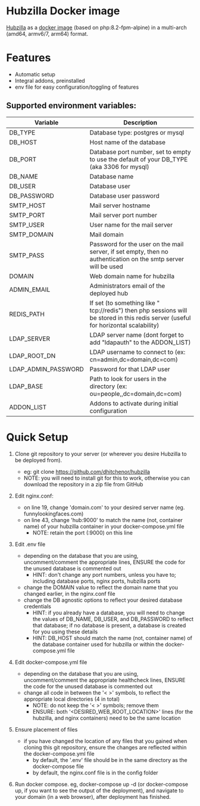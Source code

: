 # Hubzilla Docker image
[Hubzilla](https://framagit.org/hubzilla/core) as a [docker image](https://hub.docker.com/r/dhitchenor/hubzilla) (based on php:8.2-fpm-alpine) in a multi-arch (amd64, armv6/7, arm64) format.

# Features
- Automatic setup
- Integral addons, preinstalled
- env file for easy configuration/toggling of features

## Supported environment variables:
| Variable            | Description                                                                                                                          |
|---------------------|--------------------------------------------------------------------------------------------------------------------------------------|
| DB_TYPE             | Database type: postgres or mysql                                                                                                     |
| DB_HOST             | Host name of the database                                                                                                            |
| DB_PORT             | Database port number, set to empty to use the default of your DB_TYPE (aka 3306 for mysql)                                           |
| DB_NAME             | Database name                                                                                                                        |
| DB_USER             | Database user                                                                                                                        |
| DB_PASSWORD         | Database user password                                                                                                               |
| SMTP_HOST           | Mail server hostname                                                                                                                 |
| SMTP_PORT           | Mail server port number                                                                                                              |
| SMTP_USER           | User name for the mail server                                                                                                        |
| SMTP_DOMAIN         | Mail domain                                                                                                                          |
| SMTP_PASS           | Password for the user on the mail server, if set empty, then no authentication on the smtp server will be used                       |
| DOMAIN              | Web domain  name for hubzilla                                                                                                        |
| ADMIN_EMAIL         | Administrators email of the deployed hub                                                                                             |
| REDIS_PATH          | If set (to something like " tcp://redis") then php sessions will be stored in this redis server  (useful for horizontal scalability) |
| LDAP_SERVER         | LDAP server name (dont forget to add "ldapauth" to the ADDON_LIST)                                                                   |
| LDAP_ROOT_DN        | LDAP username to connect to (ex: cn=admin,dc=domain,dc=com)                                                                          |
| LDAP_ADMIN_PASSWORD | Password for that LDAP user                                                                                                          |
| LDAP_BASE           | Path to look for users in the directory (ex: ou=people,,dc=domain,dc=com)                                                            |
| ADDON_LIST          | Addons to activate during initial configuration                                                                                      |

# Quick Setup
1. Clone git repository to your server (or wherever you desire Hubzilla to be deployed from).
    - eg: git clone https://github.com/dhitchenor/hubzilla
    - NOTE: you will need to install git for this to work, otherwise you can download the repository in a zip file from GitHub

2. Edit nginx.conf:
    - on line 19, change 'domain.com' to your desired server name (eg. funnylookingfaces.com)
    - on line 43, change 'hub:9000' to match the name (not, container name) of your hubzilla container in your docker-compose.yml file
        - NOTE: retain the port (:9000) on this line

3. Edit .env file
    - depending on the database that you are using, uncomment/comment the appropriate lines, ENSURE the code for the unused database is commented out
        - HINT: don't change any port numbers, unless you have to; including database ports, nginx ports, hubzilla ports
    - change the DOMAIN value to reflect the domain name that you changed earlier, in the nginx.conf file
    - change the DB agnostic options to reflect your desired database credentials
        - HINT: if you already have a database, you will need to change the values of DB_NAME, DB_USER, and DB_PASSWORD to reflect that database; if no database is present, a database is created for you using these details
        - HINT: DB_HOST should match the name (not, container name) of the database container used for hubzilla or within the docker-compose.yml file

4. Edit docker-compose.yml file
    - depending on the database that you are using, uncomment/comment the appropriate healthcheck lines, ENSURE the code for the unused database is commented out
    - change all code in between the '< >' symbols, to reflect the appropriate local directories (4 in total)
        - NOTE: do not keep the '< >' symbols; remove them
        - ENSURE: both '<DESIRED_WEB_ROOT_LOCATION>' lines (for the hubzilla, and nginx containers) need to be the same location

5. Ensure placement of files
    - if you have changed the location of any files that you gained when cloning this git repository, ensure the changes are reflected within the docker-compose.yml file 
        - by default, the '.env' file should be in the same directory as the docker-compose file
        - by default, the nginx.conf file is in the config folder

6. Run docker compose. eg, docker-compose up -d (or docker-compose up, if you want to see the output of the deployment), and navigate to your domain (in a web browser), after deployment has finished.